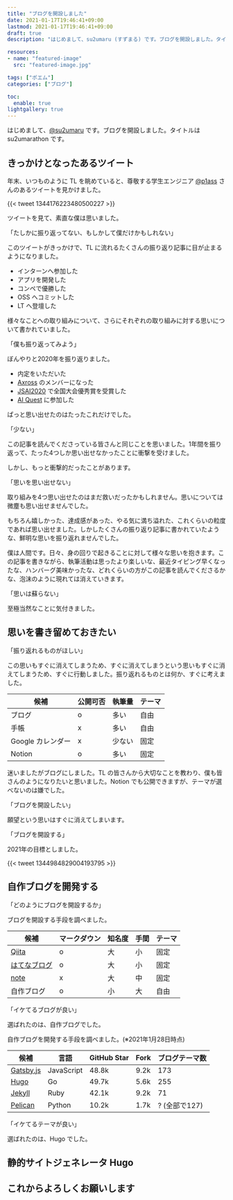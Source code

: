 ```yaml
---
title: "ブログを開設しました"
date: 2021-01-17T19:46:41+09:00
lastmod: 2021-01-17T19:46:41+09:00
draft: true
description: "はじめまして、su2umaru (すずまる) です。ブログを開設しました。タイトルは su2umarathon です。"

resources:
- name: "featured-image"
  src: "featured-image.jpg"

tags: ["ポエム"]
categories: ["ブログ"]

toc:
  enable: true
lightgallery: true
---
```


はじめまして、[@su2umaru](https://twitter.com/su2umaru) です。ブログを開設しました。タイトルは su2umarathon です。

<!--more-->

## きっかけとなったあるツイート

年末、いつものように TL を眺めていると、尊敬する学生エンジニア [@p1ass](https://twitter.com/p1ass) さんのあるツイートを見かけました。

{{< tweet 1344176223480500227 >}}

ツイートを見て、素直な僕は思いました。

「たしかに振り返ってない、もしかして僕だけかもしれない」

このツイートがきっかけで、TL に流れるたくさんの振り返り記事に目が止まるようになりました。

- インターンへ参加した
- アプリを開発した
- コンペで優勝した
- OSS へコミットした
- LT へ登壇した

様々なことへの取り組みについて、さらにそれぞれの取り組みに対する思いについて書かれていました。

「僕も振り返ってみよう」

ぼんやりと2020年を振り返りました。

- 内定をいただいた
- [Axross](https://axross-recipe.com/) のメンバーになった
- [JSAI2020](https://www.ai-gakkai.or.jp/jsai2020/) で全国大会優秀賞を受賞した
- [AI Quest](https://signate.jp/lp/ai-quest/2020) に参加した

ぱっと思い出せたのはたったこれだけでした。

「少ない」

この記事を読んでくださっている皆さんと同じことを思いました。1年間を振り返って、たった4つしか思い出せなかったことに衝撃を受けました。

しかし、もっと衝撃的だったことがあります。

「思いを思い出せない」

取り組みを4つ思い出せたのはまだ救いだったかもしれません。思いについては微塵も思い出せませんでした。

もちろん嬉しかった、達成感があった、やる気に満ち溢れた、これくらいの粒度であれば思い出せました。しかしたくさんの振り返り記事に書かれていたような、鮮明な思いを振り返れませんでした。

僕は人間です。日々、身の回りで起きることに対して様々な思いを抱きます。この記事を書きながら、執筆活動は思ったより楽しいな、最近タイピング早くなったな、ハンバーグ美味かったな、どれくらいの方がこの記事を読んでくださるかな、泡沫のように現れては消えていきます。

「思いは蘇らない」

至極当然なことに気付きました。

## 思いを書き留めておきたい

「振り返れるものがほしい」

この思いもすぐに消えてしまうため、すぐに消えてしまうという思いもすぐに消えてしまうため、すぐに行動しました。振り返れるものとは何か、すぐに考えました。

| 候補 | 公開可否 | 執筆量 | テーマ |
| - | - | - | - |
| ブログ | o | 多い | 自由 |
| 手帳 | x | 多い | 自由 |
| Google カレンダー | x | 少ない | 固定 |
| Notion | o | 多い | 固定 |

迷いましたがブログにしました。TL の皆さんから大切なことを教わり、僕も皆さんのようになりたいと思いました。Notion でも公開できますが、テーマが選べないのは嫌でした。

「ブログを開設したい」

願望という思いはすぐに消えてしまいます。

「ブログを開設する」

2021年の目標としました。

{{< tweet 1344984829004193795 >}}

## 自作ブログを開発する

「どのようにブログを開設するか」

ブログを開設する手段を調べました。

| 候補 | マークダウン | 知名度 | 手間 | テーマ |
| - | - | - | - | - |
| [Qiita](https://qiita.com/) | o | 大 | 小 | 固定 |
| [はてなブログ](https://hatenablog.com/) | o | 大 | 小 | 固定 |
| [note](https://note.com/)  | x | 大 | 中 | 固定 |
| 自作ブログ | o | 小 | 大 | 自由 |

「イケてるブログが良い」

選ばれたのは、自作ブログでした。

自作ブログを開発する手段を調べました。(※2021年1月28日時点)

| 候補 | 言語 | GitHub Star | Fork | ブログテーマ数 |
| - | - | - | - | - |
| [Gatsby.js](https://www.gatsbyjs.com/) | JavaScript | 48.8k | 9.2k | 173 |
| [Hugo](https://gohugo.io/) | Go | 49.7k | 5.6k | 255 |
| [Jekyll](http://jekyllrb-ja.github.io/) | Ruby | 42.1k | 9.2k | 71 |
| [Pelican](https://docs.getpelican.com/en/latest/) | Python | 10.2k | 1.7k | ? (全部で127) |

「イケてるテーマが良い」

選ばれたのは、Hugo でした。

## 静的サイトジェネレータ Hugo

## これからよろしくお願いします